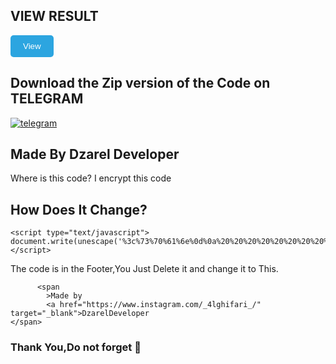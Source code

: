 ## VIEW RESULT
<a href="https://expossenine.netlify.app/" rel="nofollow">
  <button style="background-color: #2CA5E0; color: white; padding: 10px 20px; border: none; border-radius: 5px; cursor: pointer;">
    View
  </button>
</a>

## Download the Zip version of the Code on TELEGRAM 
<a href="https://t.me/CodesphereCommunity" rel="nofollow">
  <img src="https://img.shields.io/badge/Telegram-2CA5E0?style=for-the-badge&logo=telegram&logoColor=white" alt="telegram" />
</a>

## Made By Dzarel Developer
Where is this code? I encrypt this code
## How Does It Change?

```This Code
<script type="text/javascript">
document.write(unescape('%3c%73%70%61%6e%0d%0a%20%20%20%20%20%20%20%20%3e%4d%61%64%65%20%62%79%0d%0a%20%20%20%20%20%20%20%20%3c%61%20%68%72%65%66%3d%22%68%74%74%70%73%3a%2f%2f%77%77%77%2e%69%6e%73%74%61%67%72%61%6d%2e%63%6f%6d%2f%5f%34%6c%67%68%69%66%61%72%69%5f%2f%22%20%74%61%72%67%65%74%3d%22%5f%62%6c%61%6e%6b%22%3e%44%7a%61%72%65%6c%44%65%76%65%6c%6f%70%65%72%3c%2f%73%70%61%6e%0d%0a%20%20%20%20%20%20%3e'));
</script>
```

The code is in the Footer,You Just Delete it and change it to This.

```No Encrypt
      <span
        >Made by
        <a href="https://www.instagram.com/_4lghifari_/" target="_blank">DzarelDeveloper
</span>
```


### Thank You,Do not forget 🌟


